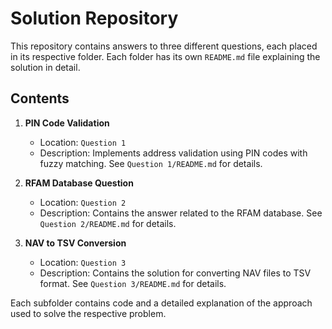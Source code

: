 # Solution Repository

This repository contains answers to three different questions, each placed in its respective folder. Each folder has its own `README.md` file explaining the solution in detail.

## Contents

1. **PIN Code Validation**  
   - Location: `Question 1`  
   - Description: Implements address validation using PIN codes with fuzzy matching. See `Question 1/README.md` for details.
  
  

2. **RFAM Database Question**  
   - Location: `Question 2`  
   - Description: Contains the answer related to the RFAM database. See `Question 2/README.md` for details.  



3. **NAV to TSV Conversion**  
   - Location: `Question 3`  
   - Description: Contains the solution for converting NAV files to TSV format. See `Question 3/README.md` for details.  

Each subfolder contains code and a detailed explanation of the approach used to solve the respective problem.  
